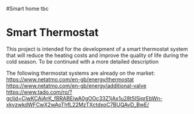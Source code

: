 #Smart home
tbc

# Smart Thermostat
This project is intended for the development of a smart thermostat system that will reduce the heating costs and improve the quality of life during the cold season.
To be continued with a more detailed description

The following thermostat systems are already on the market:
https://www.netatmo.com/en-gb/energy/thermostat
https://www.netatmo.com/en-gb/energy/additional-valve
https://www.tado.com/ro/?gclid=CjwKCAiArK_fBRABEiwA0gOOc33Z1jAx1u28t5lSjqrEbWn-xkyzwkdWFCwX2wAoThfL22MzTXctdxoC7BUQAvD_BwE/
